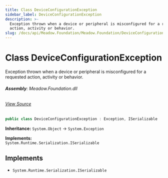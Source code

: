 ```yaml
---
title: Class DeviceConfigurationException
sidebar_label: DeviceConfigurationException
description: >-
  Exception thrown when a device or peripheral is misconfigured for a requested
  action, activity or behavior.
slug: /docs/api/Meadow.Foundation/Meadow.Foundation/DeviceConfigurationException
---
```

# Class DeviceConfigurationException
Exception thrown when a device or peripheral is misconfigured for a requested action, activity or behavior.

###### **Assembly**: Meadow.Foundation.dll
###### [View Source](https://github.com/WildernessLabs/Meadow.Foundation.git/blob/develop/Source/Meadow.Foundation.Core/Exceptions/DeviceConfigurationException.cs#L8)
```csharp title="Declaration"
public class DeviceConfigurationException : Exception, ISerializable
```
**Inheritance:** `System.Object` -> `System.Exception`

**Implements:**  
`System.Runtime.Serialization.ISerializable`


## Implements

* `System.Runtime.Serialization.ISerializable`
